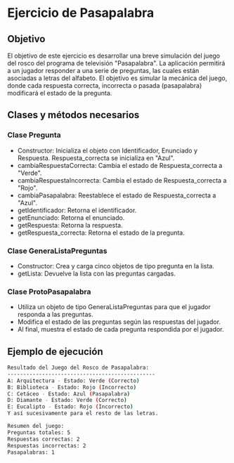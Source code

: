 # Ejercicio de Pasapalabra

## Objetivo

El objetivo de este ejercicio es desarrollar una breve simulación del juego del rosco del programa de televisión "Pasapalabra". La aplicación permitirá a un jugador responder a una serie de preguntas, las cuales están asociadas a letras del alfabeto. El objetivo es simular la mecánica del juego, donde cada respuesta correcta, incorrecta o pasada (pasapalabra) modificará el estado de la pregunta.

## Clases y métodos necesarios

### Clase Pregunta

- Constructor: Inicializa el objeto con Identificador, Enunciado y Respuesta. Respuesta_correcta se inicializa en "Azul".
- cambiaRespuestaCorrecta: Cambia el estado de Respuesta_correcta a "Verde".
- cambiaRespuestaIncorrecta: Cambia el estado de Respuesta_correcta a "Rojo".
- cambiaPasapalabra: Reestablece el estado de Respuesta_correcta a "Azul".
- getIdentificador: Retorna el identificador.
- getEnunciado: Retorna el enunciado.
- getRespuesta: Retorna la respuesta.
- getRespuesta_correcta: Retorna el estado de la pregunta.

### Clase GeneraListaPreguntas

- Constructor: Crea y carga cinco objetos de tipo pregunta en la lista.
- getLista: Devuelve la lista con las preguntas cargadas.

### Clase ProtoPasapalabra

- Utiliza un objeto de tipo GeneraListaPreguntas para que el jugador responda a las preguntas.
- Modifica el estado de las preguntas según las respuestas del jugador.
- Al final, muestra el estado de cada pregunta respondida por el jugador.

## Ejemplo de ejecución

~~~sh
Resultado del Juego del Rosco de Pasapalabra:
-----------------------------------------------
A: Arquitectura - Estado: Verde (Correcto)
B: Biblioteca - Estado: Rojo (Incorrecto)
C: Cetáceo - Estado: Azul (Pasapalabra)
D: Diamante - Estado: Verde (Correcto)
E: Eucalipto - Estado: Rojo (Incorrecto)
Y así sucesivamente para el resto de las letras.

Resumen del juego:
Preguntas totales: 5
Respuestas correctas: 2
Respuestas incorrectas: 2
Pasapalabras: 1
~~~
